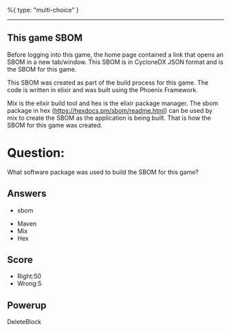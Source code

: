 %{
 type: "multi-choice"
}

---
## This game SBOM
Before logging into this game,
the home page contained a link
that opens an SBOM in a new tab/window.
This SBOM is in CycloneDX JSON format
and is the SBOM for this game.

This SBOM was created as part of the
build process for this game.
The code is written in elixir and
was built using the Phoenix Framework.

Mix is the elixir build tool
and hex is the elixir package manager.
The sbom package in hex
(https://hexdocs.pm/sbom/readme.html)
can be used
by mix to create the SBOM as the
application is being built.
That is how the SBOM
for this game was created.

# Question:
What software package was used to build the SBOM for this game?

## Answers
* sbom
- Maven
- Mix
- Hex


## Score
- Right:50
- Wrong:5

## Powerup
DeleteBlock

